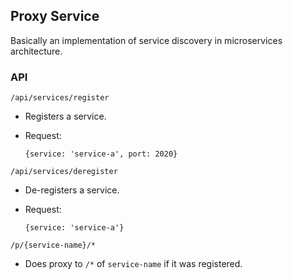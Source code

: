 ## Proxy Service

Basically an implementation of service discovery in microservices architecture.

### API

`/api/services/register`

- Registers a service.

- Request:
  
  ```
  {service: 'service-a', port: 2020}
  ```

`/api/services/deregister`

- De-registers a service.

- Request:

  ```
  {service: 'service-a'}
  ```

`/p/{service-name}/*`

- Does proxy to `/*` of `service-name` if it was registered.